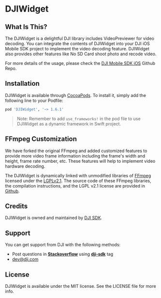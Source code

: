 # DJIWidget

## What Is This?

The DJIWidget is a delightful DJI library includes VideoPreviewer for video decoding. You can integrate the contents of DJIWidget into your DJI iOS Mobile SDK project to implement the video decoding feature. DJIWidget also provides other features like No SD Card shoot photo and recode video.

For more details of the usage, please check the [DJI Mobile SDK iOS](https://github.com/dji-sdk/Mobile-SDK-iOS) Github Repo.

## Installation

DJIWidget is available through [CocoaPods](http://cocoapods.org). To install it, simply add the following line to your Podfile:

```ruby
pod 'DJIWidget', '~> 1.6.1'
```

> Note: Remember to add `use_frameworks!` in the pod file to use DJIWidget as a dynamic framework in Swift project.
> 

## FFmpeg Customization

We have forked the original FFmpeg and added customized features to provide more video frame information including the frame's width and height, frame rate number, etc. These features will help to implement video hardware decoding. 

The DJIWidget is dynamically linked with unmodified libraries of <a href=http://ffmpeg.org>FFmpeg</a> licensed under the <a href=http://www.gnu.org/licenses/old-licenses/lgpl-2.1.html>LGPLv2.1</a>. The source code of these FFmpeg libraries, the compilation instructions, and the LGPL v2.1 license are provided in [Github](https://github.com/dji-sdk/FFmpeg).

## Credits

DJIWidget is owned and maintained by [DJI SDK](https://developer.dji.com).

## Support

You can get support from DJI with the following methods:

- Post questions in [**Stackoverflow**](http://stackoverflow.com) using [**dji-sdk**](http://stackoverflow.com/questions/tagged/dji-sdk) tag
- dev@dji.com

## License

DJIWidget is available under the MIT license. See the LICENSE file for more info.
